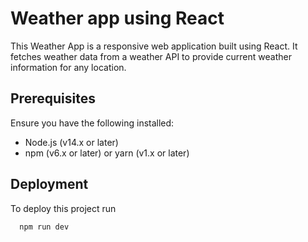 
# Weather app using React

This Weather App is a responsive web application built using React. It fetches weather data from a weather API to provide current weather information for any location.

## Prerequisites

Ensure you have the following installed:

- Node.js (v14.x or later)
- npm (v6.x or later) or yarn (v1.x or later)

## Deployment

To deploy this project run

```bash
  npm run dev
```

